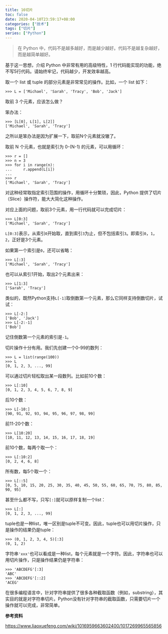 ```yaml
---
title: 16切片
toc: false
date: 2020-04-10T23:59:17+08:00
categories: ["技术"]
tags: ["切片"]
series: ["Python"]
---
```


> 在 Python 中，代码不是越多越好，而是越少越好。代码不是越复杂越好，而是越简单越好。

<!--more-->

基于这一思想，介绍 Python 中非常有用的高级特性，1 行代码能实现的功能，绝不写5行代码。请始终牢记，代码越少，开发效率越高。

取一个 list 或 tuple 的部分元素是非常常见的操作。比如，一个 list 如下：

```
>>> L = ['Michael', 'Sarah', 'Tracy', 'Bob', 'Jack']
```

取前 3 个元素，应该怎么做？

笨办法：

```
>>> [L[0], L[1], L[2]]
['Michael', 'Sarah', 'Tracy']
```

之所以是笨办法是因为扩展一下，取前N个元素就没辙了。

取前 N 个元素，也就是索引为 0-(N-1) 的元素，可以用循环：

```
>>> r = []
>>> n = 3
>>> for i in range(n):
...     r.append(L[i])
... 
>>> r
['Michael', 'Sarah', 'Tracy']
```

对这种经常取指定索引范围的操作，用循环十分繁琐，因此，Python 提供了切片（Slice）操作符，能大大简化这种操作。

对应上面的问题，取前3个元素，用一行代码就可以完成切片：

```
>>> L[0:3]
['Michael', 'Sarah', 'Tracy']
```

`L[0:3]`表示，从索引`0`开始取，直到索引`3`为止，但不包括索引`3`。即索引`0`，`1`，`2`，正好是3个元素。

如果第一个索引是`0`，还可以省略：

```
>>> L[:3]
['Michael', 'Sarah', 'Tracy']
```

也可以从索引1开始，取出2个元素出来：

```
>>> L[1:3]
['Sarah', 'Tracy']
```

类似的，既然Python支持`L[-1]`取倒数第一个元素，那么它同样支持倒数切片，试试：

```
>>> L[-2:]
['Bob', 'Jack']
>>> L[-2:-1]
['Bob']
```

记住倒数第一个元素的索引是`-1`。

切片操作十分有用。我们先创建一个0-99的数列：

```
>>> L = list(range(100))
>>> L
[0, 1, 2, 3, ..., 99]
```

可以通过切片轻松取出某一段数列。比如前10个数：

```
>>> L[:10]
[0, 1, 2, 3, 4, 5, 6, 7, 8, 9]
```

后10个数：

```
>>> L[-10:]
[90, 91, 92, 93, 94, 95, 96, 97, 98, 99]
```

前11-20个数：

```
>>> L[10:20]
[10, 11, 12, 13, 14, 15, 16, 17, 18, 19]
```

前10个数，每两个取一个：

```
>>> L[:10:2]
[0, 2, 4, 6, 8]
```

所有数，每5个取一个：

```
>>> L[::5]
[0, 5, 10, 15, 20, 25, 30, 35, 40, 45, 50, 55, 60, 65, 70, 75, 80, 85, 90, 95]
```

甚至什么都不写，只写`[:]`就可以原样复制一个list：

```
>>> L[:]
[0, 1, 2, 3, ..., 99]
```

tuple也是一种list，唯一区别是tuple不可变。因此，tuple也可以用切片操作，只是操作的结果仍是tuple：

```
>>> (0, 1, 2, 3, 4, 5)[:3]
(0, 1, 2)
```

字符串`'xxx'`也可以看成是一种list，每个元素就是一个字符。因此，字符串也可以用切片操作，只是操作结果仍是字符串：

```
>>> 'ABCDEFG'[:3]
'ABC'
>>> 'ABCDEFG'[::2]
'ACEG'
```

在很多编程语言中，针对字符串提供了很多各种截取函数（例如，substring），其实目的就是对字符串切片。Python没有针对字符串的截取函数，只需要切片一个操作就可以完成，非常简单。

**参考资料**

https://www.liaoxuefeng.com/wiki/1016959663602400/1017269965565856